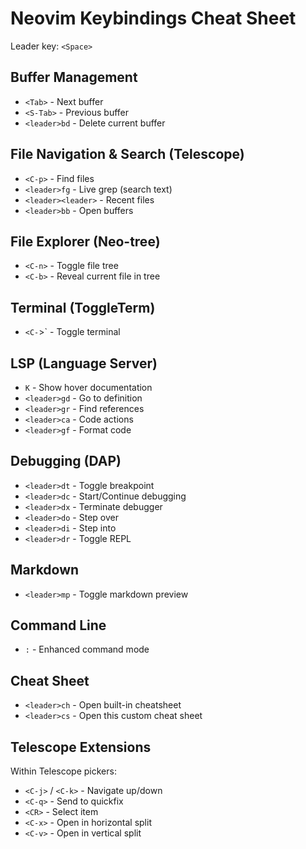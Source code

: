 # Neovim Keybindings Cheat Sheet

Leader key: `<Space>`

## Buffer Management
- `<Tab>` - Next buffer
- `<S-Tab>` - Previous buffer  
- `<leader>bd` - Delete current buffer

## File Navigation & Search (Telescope)
- `<C-p>` - Find files
- `<leader>fg` - Live grep (search text)
- `<leader><leader>` - Recent files
- `<leader>bb` - Open buffers

## File Explorer (Neo-tree)
- `<C-n>` - Toggle file tree
- `<C-b>` - Reveal current file in tree

## Terminal (ToggleTerm)
- `<C-`>` - Toggle terminal

## LSP (Language Server)
- `K` - Show hover documentation
- `<leader>gd` - Go to definition
- `<leader>gr` - Find references
- `<leader>ca` - Code actions
- `<leader>gf` - Format code

## Debugging (DAP)
- `<leader>dt` - Toggle breakpoint
- `<leader>dc` - Start/Continue debugging
- `<leader>dx` - Terminate debugger
- `<leader>do` - Step over
- `<leader>di` - Step into
- `<leader>dr` - Toggle REPL

## Markdown
- `<leader>mp` - Toggle markdown preview

## Command Line
- `:` - Enhanced command mode

## Cheat Sheet
- `<leader>ch` - Open built-in cheatsheet
- `<leader>cs` - Open this custom cheat sheet

## Telescope Extensions
Within Telescope pickers:
- `<C-j>` / `<C-k>` - Navigate up/down
- `<C-q>` - Send to quickfix
- `<CR>` - Select item
- `<C-x>` - Open in horizontal split
- `<C-v>` - Open in vertical split
